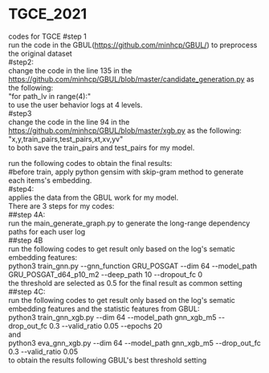# TGCE_2021
codes for TGCE
#step 1  
run the code in the GBUL(https://github.com/minhcp/GBUL/) to preprocess the original dataset  
#step2:  
change the code in the line 135 in the https://github.com/minhcp/GBUL/blob/master/candidate_generation.py as the following:  
"for path_lv in range(4):"  
to use the user behavior logs at 4 levels.  
#step3  
change the code in the line 94 in the https://github.com/minhcp/GBUL/blob/master/xgb.py as the following:  
"x,y,train_pairs,test_pairs,xt,xv,yv"  
to both save the train_pairs and test_pairs for my model.  
  
run the following codes to obtain the final results:  
#before train, apply python gensim with skip-gram method to generate each items's embedding.  
#step4:  
applies the data from the GBUL work for my model.  
There are 3 steps for my codes:  
##step 4A:  
run the main_generate_graph.py to generate the long-range dependency paths for each user log  
##step 4B  
run the following codes to get result only based on the log's sematic embedding features:  
python3 train_gnn.py --gnn_function GRU_POSGAT --dim 64 --model_path GRU_POSGAT_d64_p10_m2 --deep_path 10 --dropout_fc 0  
the threshold are selected as 0.5 for the final result as common setting  
##step 4C:  
run the following codes to get result only based on the log's sematic embedding features and the statistic features from GBUL:  
python3 train_gnn_xgb.py --dim 64 --model_path gnn_xgb_m5 --drop_out_fc 0.3 --valid_ratio 0.05 --epochs 20  
and  
python3 eva_gnn_xgb.py --dim 64 --model_path gnn_xgb_m5 --drop_out_fc 0.3 --valid_ratio 0.05  
to obtain the results following GBUL's best threshold setting  
 

